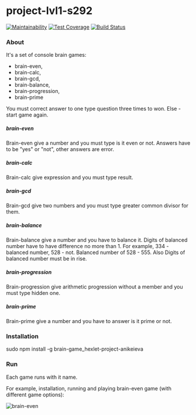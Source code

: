 # project-lvl1-s292

[![Maintainability](https://api.codeclimate.com/v1/badges/8d7c4fe4628d8cc1564d/maintainability)](https://codeclimate.com/github/anikeieva/project-lvl1-s292/maintainability)
[![Test Coverage](https://api.codeclimate.com/v1/badges/8d7c4fe4628d8cc1564d/test_coverage)](https://codeclimate.com/github/anikeieva/project-lvl1-s292/test_coverage)
[![Build Status](https://travis-ci.org/anikeieva/project-lvl1-s292.svg?branch=master)](https://travis-ci.org/anikeieva/project-lvl1-s292)

### About
It's a set of console brain games:
- brain-even,
- brain-calc,
- brain-gcd,
- brain-balance,
- brain-progression,
- brain-prime

You must correct answer to one type question three times to won. Else - start game again.

##### brain-even

Brain-even give a number and you must type is it even or not. Answers have to be "yes" or "not", other answers are error.

##### brain-calc

Brain-calc give expression and you must type result.

##### brain-gcd

Brain-gcd give two numbers and you must type greater common divisor for them.

##### brain-balance

Brain-balance give a number and you have to balance it. Digits of balanced number have to have difference no more than 1.
For example, 334 - balanced number, 528 - not. Balanced number of 528 - 555. Also Digits of balanced number must be in rise.

##### brain-progression

Brain-progression give arithmetic progression without a member and you must type hidden one.

##### brain-prime

Brain-prime give a number and you have to answer is it prime or not.

### Installation

sudo npm install -g brain-game_hexlet-project-anikeieva

### Run

Each game runs with it name.

For example, installation, running and playing brain-even game (with different game options): 

![brain-even](https://user-images.githubusercontent.com/33197158/41746124-f0d8283e-75b1-11e8-89a2-11e97766448e.gif)
